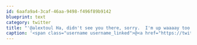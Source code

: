 ```yaml
---
id: 6aafa9a4-3caf-46aa-9498-f496f89b9142
blueprint: text
category: twitter
title: "'@alextoul Ha, didn't see you there, sorry.  I'm up waaaay too late"
caption: '<span class="username username_linked">@<a href="https://twitter.com/alextoul" title="Alexandre Toulemonde">alextoul</a></span> Ha, didn''t see you there, sorry.  I''m up waaaay too late'
---
```

